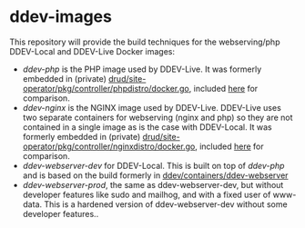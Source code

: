 # ddev-images

This repository will provide the build techniques for the webserving/php DDEV-Local and DDEV-Live Docker images:

* *ddev-php* is the PHP image used by DDEV-Live. It was formerly embedded in (private) [drud/site-operator/pkg/controller/phpdistro/docker.go](https://github.com/drud/site-operator/blob/master/pkg/controller/phpdistro/docker.go), included [here](obsolete/php-dockerfile.txt) for comparison.
* *ddev-nginx* is the NGINX image used by DDEV-Live. DDEV-Live uses two separate containers for webserving (nginx and php) so they are not contained in a single image as is the case with DDEV-Local. It was formerly embedded in (private) [drud/site-operator/pkg/controller/nginxdistro/docker.go](https://github.com/drud/site-operator/blob/master/pkg/controller/nginxdistro/docker.go), included [here](obsolete/nginx-dockerfile.txt) for comparison.
* *ddev-webserver-dev* for DDEV-Local. This is built on top of *ddev-php* and is based on the build formerly in [ddev/containers/ddev-webserver](https://github.com/drud/ddev/tree/b6a84accff197e180cd3220fca2171e0f800d176/containers/ddev-webserver)
* *ddev-webserver-prod*, the same as ddev-webserver-dev, but without developer features like sudo and mailhog, and with a fixed user of www-data. This is a hardened version of ddev-webserver-dev without some developer features..
